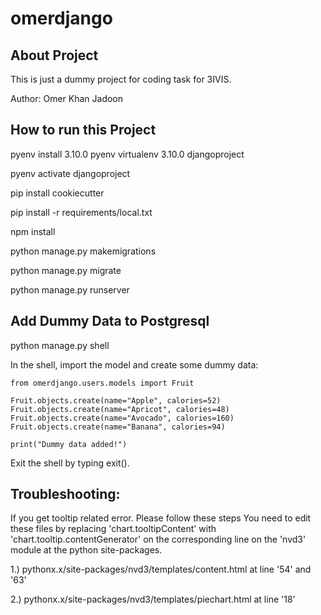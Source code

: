 # omerdjango

## About Project
This is just a dummy project for coding task for 3IVIS.

Author: Omer Khan Jadoon


## How to run this Project
pyenv install 3.10.0
pyenv virtualenv 3.10.0 djangoproject

pyenv activate djangoproject

pip install cookiecutter

pip install -r requirements/local.txt

npm install

python manage.py makemigrations

python manage.py migrate


python manage.py runserver

## Add Dummy Data to Postgresql
python manage.py shell

In the shell, import the model and create some dummy data:
```
from omerdjango.users.models import Fruit

Fruit.objects.create(name="Apple", calories=52)
Fruit.objects.create(name="Apricot", calories=48)
Fruit.objects.create(name="Avocado", calories=160)
Fruit.objects.create(name="Banana", calories=94)

print("Dummy data added!")
```

Exit the shell by typing exit().


## Troubleshooting:
If you get tooltip related error. Please follow these steps
You need to edit these files by replacing 'chart.tooltipContent' with 'chart.tooltip.contentGenerator' on the corresponding line on the 'nvd3' module at the python site-packages.

1.) pythonx.x/site-packages/nvd3/templates/content.html at line '54' and '63'

2.) pythonx.x/site-packages/nvd3/templates/piechart.html at line '18'
